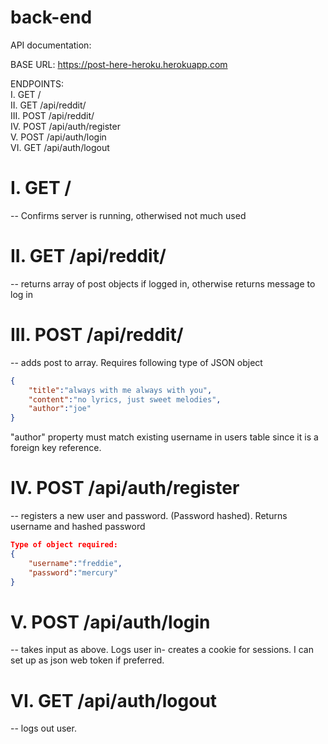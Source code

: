 # back-end

API documentation: 

BASE URL: https://post-here-heroku.herokuapp.com

ENDPOINTS:  
I. GET /  
II. GET /api/reddit/  
III. POST /api/reddit/  
IV. POST /api/auth/register  
V. POST /api/auth/login  
VI. GET /api/auth/logout  


# I. GET /
 -- Confirms server is running, otherwised not much used


# II. GET /api/reddit/  

 -- returns array of post objects if logged in, otherwise returns message to log in

# III. POST /api/reddit/ 

 -- adds post to array. Requires following type of JSON object

```json
{
	"title":"always with me always with you",
	"content":"no lyrics, just sweet melodies",
	"author":"joe" 
}
```

"author" property must match existing username in users table since it is a foreign key reference. 



# IV. POST /api/auth/register 

 -- registers a new user and password. (Password hashed). Returns username and hashed password 

```json
Type of object required:
{
	"username":"freddie",
	"password":"mercury"
}
```


# V. POST /api/auth/login

 -- takes input as above. Logs user in- creates a cookie for sessions. I can set up as json web token if preferred.


# VI. GET /api/auth/logout

 -- logs out user.

